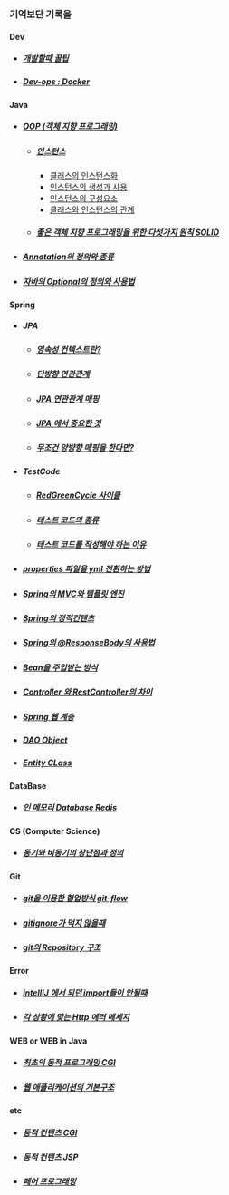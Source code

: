 ### 기억보단 기록을


#### Dev
* ##### [개발할때 꿀팁](/Dev/DevTip.md)
* ##### [Dev-ops : Docker](/Dev-ops/Docker.md)

#### Java
* ##### [OOP (객체 지향 프로그래밍)](/OOP/oop.md)
    * ##### [인스턴스](/OOP/Instance.md)
        *  [클래스의 인스턴스화](/OOP/instantiationOfClass.md)
        *  [인스턴스의 생성과 사용](/OOP/CreateUseInstance.md)
        *  [인스턴스의 구성요소](/OOP/InstanceConfig.md)
        *  [클래스와 인스턴스의 관계](/OOP/ClassAndInstance.md)
    * ##### [좋은 객체 지향 프로그래밍을 위한 다섯가지 원칙 SOLID](/OOP/SOLID.md)
* ##### [Annotation의 정의와 종류](/Java/Annotation/README.md)
* ##### [자바의 Optional의 정의와 사용법](/Java/Optional.md)

#### Spring
* ##### JPA
    * ##### [영속성 컨텍스트란?](/Spring/JPA/Persistence.md)
    * ##### [단방향 연관관계](/Spring/JPA/UnidirectionalRelation.md)
    * ##### [JPA 연관관계 매핑](/Spring/JPA/JPARelationMapping.md)
    * ##### [JPA 에서 중요한 것](/Spring/JPA/MostImportantInJPA.md)
    * ##### [무조건 양뱡향 매핑을 한다면?](/Spring/JPA/OnlyBidirectional.md)

* ##### TestCode
    * ##### [RedGreenCycle 사이클](Spring/TestCode/RedGreenCycle.md)
    * ##### [테스트 코드의 종류](/Spring/TestCode/TDD-UnitTest.md)
    * ##### [테스트 코드를 작성해야 하는 이유](/Spring/TestCode/WhyTestCode.md)

* ##### [properties 파일을 yml 전환하는 방법](/Spring/PropertiesToYAML.md)
* ##### [Spring의 MVC와 템플릿 엔진](/Spring/MVC.md)
* ##### [Spring의 정적컨텐츠](/Spring/StaticContent.md)
* ##### [Spring의 @ResponseBody의 사용법](/Spring/ResponseBody.md)
* ##### [Bean을 주입받는 방식](/Spring/GetBean.md)
* ##### [Controller 와 RestController의 차이](/Spring/RestConOrCon.md)
* ##### [Spring 웹 계층](/Spring/StaticContent.md)
* ##### [DAO Object](/Spring/DAO.md)
* ##### [Entity CLass](/Spring/EntityClass.md)

#### DataBase
* ##### [인 메모리 Database Redis](/Database/Redis.md)

#### CS (Computer Science)
* ##### [동기와 비동기의 장단점과 정의](/CS/SynchAsynch.md)

#### Git
* ##### [git을 이용한 협업방식 git-flow](/Git/git-flow.md)
* ##### [gitignore가 먹지 않을때](/Git/gitignore.md)
* ##### [git의 Repository 구조](/Git/GitRepositoryConfig.md)

#### Error
* ##### [intelliJ 에서 되던 import들이 안될때](/Error/NotImport.md)
* ##### [각 상황에 맞는 Http 에러 메세지](/Error/HttpErrorMessage.md)

#### WEB or WEB in Java
* ##### [최초의 동적 프로그래밍 CGI](/WEB/DynamicContent/CGI.md)
* ##### [웹 애플리케이션의 기본구조 ](/WEB/WebApplication.md)

#### etc
* ##### [동적 컨텐츠 CGI](/WEB/DynamicContent/CGI.md)
* ##### [동적 컨텐츠 JSP](/WEB/DynamicContent/JSP.md)
* ##### [페어 프로그래밍](/Programming/FairProgramming.md)
